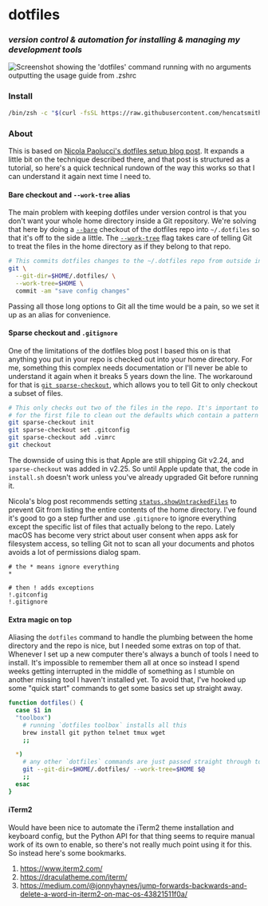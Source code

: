 dotfiles
========

### _version control & automation for installing & managing my development tools_

![Screenshot showing the 'dotfiles' command running with no arguments outputting
the usage guide from .zshrc](https://github.com/hencatsmith/dotfiles/blob/trunk/screenshot.png?raw=true)

### Install

```bash
/bin/zsh -c "$(curl -fsSL https://raw.githubusercontent.com/hencatsmith/dotfiles/trunk/install.sh)"
```

### About

This is based on [Nicola Paolucci's dotfiles setup blog post][How to store dotfiles].
It expands a little bit on the technique described there, and that post is structured as a tutorial, so here's a quick technical rundown of the way this works so that I can understand it again next time I need to.

#### Bare checkout and `--work-tree` alias

The main problem with keeping dotfiles under version control is that you don't want your whole home directory inside a Git repository.
We're solving that here by doing a [`--bare`][--bare] checkout of the dotfiles repo into `~/.dotfiles` so that it's off to the side a little.
The [`--work-tree`][--work-tree] flag takes care of telling Git to treat the files in the home directory as if they belong to that repo.

```bash
# This commits dotfiles changes to the ~/.dotfiles repo from outside in the home directory
git \
  --git-dir=$HOME/.dotfiles/ \
  --work-tree=$HOME \
  commit -am "save config changes"
```

Passing all those long options to Git all the time would be a pain, so we set it up as an alias for convenience.

#### Sparse checkout and `.gitignore`

One of the limitations of the dotfiles blog post I based this on is that anything you put in your repo is checked out into your home directory.
For me, something this complex needs documentation or I'll never be able to understand it again when it breaks 5 years down the line.
The workaround for that is [`git sparse-checkout`][sparse-checkout], which allows you to tell Git to only checkout a subset of files.

```bash
# This only checks out two of the files in the repo. It's important to call "set" instead of "add"
# for the first file to clean out the defaults which contain a pattern that matches all files.
git sparse-checkout init
git sparse-checkout set .gitconfig
git sparse-checkout add .vimrc
git checkout
```

The downside of using this is that Apple are still shipping Git v2.24, and `sparse-checkout` was added in v2.25. So until Apple update that, the code in `install.sh` doesn't work unless you've already upgraded Git before running it.

Nicola's blog post recommends setting [`status.showUntrackedFiles`][status.showUntrackedFiles] to prevent Git from listing the entire contents of the home directory. I've found it's good to go a step further and use `.gitignore` to ignore everything except the specific list of files that actually belong to the repo. Lately macOS has become very strict about user consent when apps ask for filesystem access, so telling Git not to scan all your documents and photos avoids a lot of permissions dialog spam.

```gitignore
# the * means ignore everything
*

# then ! adds exceptions
!.gitconfig
!.gitignore
```

#### Extra magic on top

Aliasing the `dotfiles` command to handle the plumbing between the home directory and the repo is nice, but I needed some extras on top of that. Whenever I set up a new computer there's always a bunch of tools I need to install. It's impossible to remember them all at once so instead I spend weeks getting interrupted in the middle of something as I stumble on another missing tool I haven't installed yet. To avoid that, I've hooked up some "quick start" commands to get some basics set up straight away.

```zsh
function dotfiles() {
  case $1 in
  "toolbox")
    # running `dotfiles toolbox` installs all this
    brew install git python telnet tmux wget
    ;;

  *)
    # any other `dotfiles` commands are just passed straight through to git
    git --git-dir=$HOME/.dotfiles/ --work-tree=$HOME $@
    ;;
  esac
}
```

#### iTerm2

Would have been nice to automate the iTerm2 theme installation and keyboard config, but the Python API for that thing seems to require manual work of its own to enable, so there's not really much point using it for this. So instead here's some bookmarks.

1. https://www.iterm2.com/
1. https://draculatheme.com/iterm/
1. https://medium.com/@jonnyhaynes/jump-forwards-backwards-and-delete-a-word-in-iterm2-on-mac-os-43821511f0a/


[How to store dotfiles]: https://www.atlassian.com/git/tutorials/dotfiles
[--bare]: https://git-scm.com/docs/git#Documentation/git.txt---bare
[--work-tree]: https://git-scm.com/docs/git#Documentation/git.txt---work-treeltpathgt
[sparse-checkout]: https://git-scm.com/docs/git-sparse-checkout
[status.showUntrackedFiles]: https://git-scm.com/docs/git-config#Documentation/git-config.txt-statusshowUntrackedFiles
